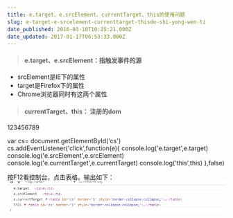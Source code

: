 ```yaml
---
title: e.target、e.srcElement、currentTarget、this的使用问题
slug: e-target-e-srcelement-currenttarget-thisde-shi-yong-wen-ti
date_published: 2016-03-10T10:25:21.000Z
date_updated: 2017-01-17T06:53:33.000Z
---
```


> #### e.target、e.srcElement：指触发事件的源

- srcElement是IE下的属性
- target是Firefox下的属性
- Chrome浏览器同时有这两个属性

> #### currentTarget、this： 注册的dom

123456789
    <script>
      var cs=  document.getElementById('cs')
        cs.addEventListener('click',function(e){
            console.log('e.target',e.target)
            console.log('e.srcElement',e.srcElement)
            console.log('e.currentTarget',e.currentTarget)
            console.log('this',this)
        },false)
    </script>
    

  var cs=  document.getElementById('cs')
    cs.addEventListener('click',function(e){
        console.log('e.target',e.target)
        console.log('e.srcElement',e.srcElement)
        console.log('e.currentTarget',e.currentTarget)
        console.log('this',this)
    },false)

按F12看控制台，点击表格。输出如下：
![](/source/images/2016/03/-5JR6-GOG2-0U--QLP-EJ93.png)
